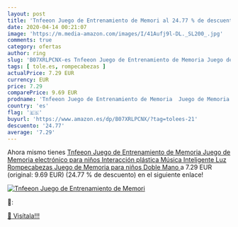 ```yaml
---
layout: post
title: 'Tnfeeon Juego de Entrenamiento de Memori al 24.77 % de descuento'
date: 2020-04-14 00:21:07
image: 'https://m.media-amazon.com/images/I/41Aufj9l-DL._SL200_.jpg'
comments: true
category: ofertas
author: ring
slug: 'B07XRLPCNX-es Tnfeeon Juego de Entrenamiento de Memoria Juego de Memoria...'
tags: [ tole.es, rompecabezas ]
actualPrice: 7.29 EUR
currency: EUR
price: 7.29
comparePrice: 9.69 EUR
prodname: 'Tnfeeon Juego de Entrenamiento de Memoria  Juego de Memoria electrónico para niños Interacción plástica Música Inteligente Luz Rompecabezas Juego de Memoria para niños Doble Mano '
country: 'es'
flag: '🇪🇸'
buyurl: 'https://www.amazon.es/dp/B07XRLPCNX/?tag=tolees-21'
descuento: '24.77'
average: '7.29'
---
```


Ahora mismo tienes [Tnfeeon Juego de Entrenamiento de Memoria  Juego de Memoria electrónico para niños Interacción plástica Música Inteligente Luz Rompecabezas Juego de Memoria para niños Doble Mano ](https://www.amazon.es/dp/B07XRLPCNX/?tag=tolees-21) a 7.29 EUR (original: 9.69 EUR) (24.77 %  de descuento) en el siguiente enlace!

[![Tnfeeon Juego de Entrenamiento de Memori](https://m.media-amazon.com/images/I/41Aufj9l-DL._SL200_.jpg)](https://www.amazon.es/dp/B07XRLPCNX/?tag=tolees-21)

🔎:


[🛒 Visítala!!!](https://www.amazon.es/dp/B07XRLPCNX/?tag=tolees-21)
